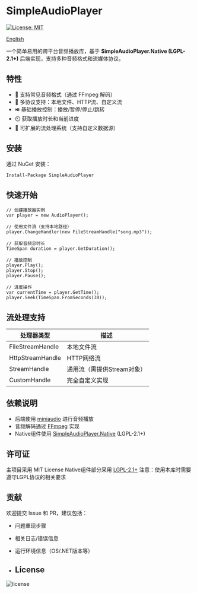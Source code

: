 # SimpleAudioPlayer

[![License: MIT](https://img.shields.io/badge/License-MIT-yellow.svg)](https://opensource.org/licenses/MIT)

[English](README.md)

一个简单易用的跨平台音频播放库，基于 **SimpleAudioPlayer.Native (LGPL-2.1+)** 后端实现，支持多种音频格式和流媒体协议。

## 特性

- 🎵 支持常见音频格式（通过 FFmpeg 解码）
- 📁 多协议支持：本地文件、HTTP流、自定义流
- ⏯️ 基础播放控制：播放/暂停/停止/跳转
- ⏲️ 获取播放时长和当前进度
- 🔧 可扩展的流处理系统（支持自定义数据源）

## 安装

通过 NuGet 安装：
```bash
Install-Package SimpleAudioPlayer
```

## 快速开始
```
// 创建播放器实例
var player = new AudioPlayer();

// 使用文件流（支持本地路径）
player.ChangeHandler(new FileStreamHandle("song.mp3"));

// 获取音频总时长
TimeSpan duration = player.GetDuration();

// 播放控制
player.Play();
player.Stop();
player.Pause();

// 进度操作
var currentTime = player.GetTime();
player.Seek(TimeSpan.FromSeconds(30));
```

## 流处理支持

|处理器类型|描述|
|---------|----|
|FileStreamHandle|本地文件流|
|HttpStreamHandle|HTTP网络流|
|StreamHandle|通用流（需提供Stream对象）|
|CustomHandle|完全自定义实现|

## 依赖说明
- 后端使用 [miniaudio](https://github.com/mackron/miniaudio) 进行音频播放
- 音频解码通过 [FFmpeg](https://ffmpeg.org/) 实现
- Native组件使用 [SimpleAudioPlayer.Native](https://github.com/j4587698/SimpleAudioPlayer.Native) (LGPL-2.1+)

## 许可证
主项目采用 MIT License
Native组件部分采用 [LGPL-2.1+](https://www.gnu.org/licenses/old-licenses/lgpl-2.1.html)
注意：使用本库时需要遵守LGPL协议的相关要求

## 贡献
欢迎提交 Issue 和 PR，建议包括：

- 问题重现步骤
- 相关日志/错误信息
- 运行环境信息（OS/.NET版本等）

- ## License 
![license](https://img.shields.io/github/license/j4587698/SimpleAudioPlayer)
